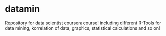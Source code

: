 datamin
=======

Repository for data scientist coursera course! including different R-Tools for data mining, korrelation of data, graphics, statistical calculations and so on!
